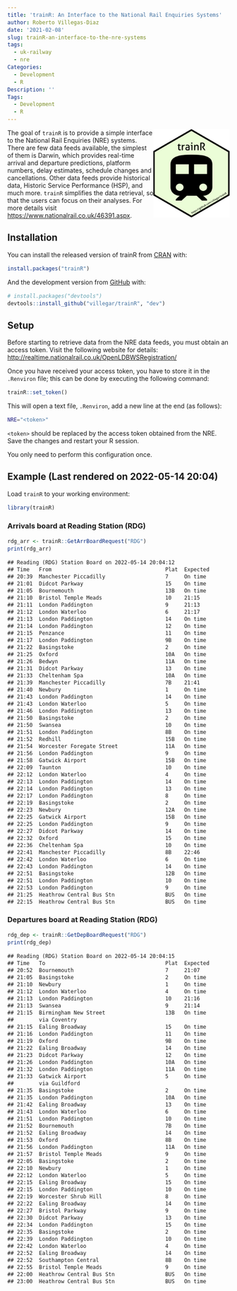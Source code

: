 ```yaml
---
title: 'trainR: An Interface to the National Rail Enquiries Systems'
author: Roberto Villegas-Diaz
date: '2021-02-08'
slug: trainR-an-interface-to-the-nre-systems
tags:
  - uk-railway
  - nre
Categories:
  - Development
  - R
Description: ''
Tags:
  - Development
  - R
---
```


<img src="https://raw.githubusercontent.com/villegar/trainR/main/inst/images/logo.png" alt="logo" align="right" height=200px/>

The goal of `trainR` is to provide a simple interface to the 
National Rail Enquiries (NRE) systems. There are few data feeds 
available, the simplest of them is Darwin, which provides real-time 
arrival and departure predictions, platform numbers, delay estimates, 
schedule changes and cancellations. Other data feeds provide historical 
data, Historic Service Performance (HSP), and much more. `trainR` 
simplifies the data retrieval, so that the users can focus on their 
analyses. For more details visit 
https://www.nationalrail.co.uk/46391.aspx.

## Installation

You can install the released version of trainR from [CRAN](https://CRAN.R-project.org) with:

``` r
install.packages("trainR")
```

And the development version from [GitHub](https://github.com/) with:

``` r
# install.packages("devtools")
devtools::install_github("villegar/trainR", "dev")
```

## Setup
Before starting to retrieve data from the NRE data feeds, you must obtain an access token. 
Visit the following website for details: http://realtime.nationalrail.co.uk/OpenLDBWSRegistration/

Once you have received your access token, you have to store it in the `.Renviron` file; this can be 
done by executing the following command:


```r
trainR::set_token()
```

This will open a text file, `.Renviron`, add a new line at the end (as follows):

```bash
NRE="<token>"
```

`<token>` should be replaced by the access token obtained from the NRE. Save the changes and restart 
your R session.

You only need to perform this configuration once.

## Example (Last rendered on 2022-05-14 20:04)

Load `trainR` to your working environment:

```r
library(trainR)
```

### Arrivals board at Reading Station (RDG)


```r
rdg_arr <- trainR::GetArrBoardRequest("RDG")
print(rdg_arr)
```

```
## Reading (RDG) Station Board on 2022-05-14 20:04:12
## Time   From                                    Plat  Expected
## 20:39  Manchester Piccadilly                   7     On time
## 21:01  Didcot Parkway                          15    On time
## 21:05  Bournemouth                             13B   On time
## 21:10  Bristol Temple Meads                    10    21:15
## 21:11  London Paddington                       9     21:13
## 21:12  London Waterloo                         6     21:17
## 21:13  London Paddington                       14    On time
## 21:14  London Paddington                       12    On time
## 21:15  Penzance                                11    On time
## 21:17  London Paddington                       9B    On time
## 21:22  Basingstoke                             2     On time
## 21:25  Oxford                                  10A   On time
## 21:26  Bedwyn                                  11A   On time
## 21:31  Didcot Parkway                          13    On time
## 21:33  Cheltenham Spa                          10A   On time
## 21:39  Manchester Piccadilly                   7B    21:41
## 21:40  Newbury                                 1     On time
## 21:43  London Paddington                       14    On time
## 21:43  London Waterloo                         5     On time
## 21:46  London Paddington                       13    On time
## 21:50  Basingstoke                             2     On time
## 21:50  Swansea                                 10    On time
## 21:51  London Paddington                       8B    On time
## 21:52  Redhill                                 15B   On time
## 21:54  Worcester Foregate Street               11A   On time
## 21:56  London Paddington                       9     On time
## 21:58  Gatwick Airport                         15B   On time
## 22:09  Taunton                                 10    On time
## 22:12  London Waterloo                         4     On time
## 22:13  London Paddington                       14    On time
## 22:14  London Paddington                       13    On time
## 22:17  London Paddington                       8     On time
## 22:19  Basingstoke                             2     On time
## 22:23  Newbury                                 12A   On time
## 22:25  Gatwick Airport                         15B   On time
## 22:25  London Paddington                       9     On time
## 22:27  Didcot Parkway                          14    On time
## 22:32  Oxford                                  15    On time
## 22:36  Cheltenham Spa                          10    On time
## 22:41  Manchester Piccadilly                   8B    22:46
## 22:42  London Waterloo                         6     On time
## 22:43  London Paddington                       14    On time
## 22:51  Basingstoke                             12B   On time
## 22:51  London Paddington                       10    On time
## 22:53  London Paddington                       9     On time
## 21:25  Heathrow Central Bus Stn                BUS   On time
## 22:15  Heathrow Central Bus Stn                BUS   On time
```

### Departures board at Reading Station (RDG)


```r
rdg_dep <- trainR::GetDepBoardRequest("RDG")
print(rdg_dep)
```

```
## Reading (RDG) Station Board on 2022-05-14 20:04:15
## Time   To                                      Plat  Expected
## 20:52  Bournemouth                             7     21:07
## 21:05  Basingstoke                             2     On time
## 21:10  Newbury                                 1     On time
## 21:12  London Waterloo                         4     On time
## 21:13  London Paddington                       10    21:16
## 21:13  Swansea                                 9     21:14
## 21:15  Birmingham New Street                   13B   On time
##        via Coventry                            
## 21:15  Ealing Broadway                         15    On time
## 21:16  London Paddington                       11    On time
## 21:19  Oxford                                  9B    On time
## 21:22  Ealing Broadway                         14    On time
## 21:23  Didcot Parkway                          12    On time
## 21:26  London Paddington                       10A   On time
## 21:32  London Paddington                       11A   On time
## 21:33  Gatwick Airport                         5     On time
##        via Guildford                           
## 21:35  Basingstoke                             2     On time
## 21:35  London Paddington                       10A   On time
## 21:42  Ealing Broadway                         13    On time
## 21:43  London Waterloo                         6     On time
## 21:51  London Paddington                       10    On time
## 21:52  Bournemouth                             7B    On time
## 21:52  Ealing Broadway                         14    On time
## 21:53  Oxford                                  8B    On time
## 21:56  London Paddington                       11A   On time
## 21:57  Bristol Temple Meads                    9     On time
## 22:05  Basingstoke                             2     On time
## 22:10  Newbury                                 1     On time
## 22:12  London Waterloo                         5     On time
## 22:15  Ealing Broadway                         15    On time
## 22:15  London Paddington                       10    On time
## 22:19  Worcester Shrub Hill                    8     On time
## 22:22  Ealing Broadway                         14    On time
## 22:27  Bristol Parkway                         9     On time
## 22:30  Didcot Parkway                          13    On time
## 22:34  London Paddington                       15    On time
## 22:35  Basingstoke                             2     On time
## 22:39  London Paddington                       10    On time
## 22:42  London Waterloo                         4     On time
## 22:52  Ealing Broadway                         14    On time
## 22:52  Southampton Central                     8B    On time
## 22:55  Bristol Temple Meads                    9     On time
## 22:00  Heathrow Central Bus Stn                BUS   On time
## 23:00  Heathrow Central Bus Stn                BUS   On time
```
